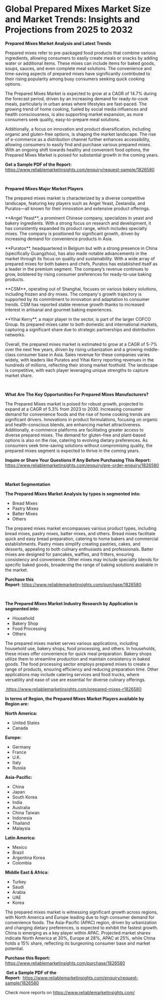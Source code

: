 <p><h1>Global Prepared Mixes Market Size and Market Trends: Insights and Projections from 2025 to 2032</h1></p><p><strong>Prepared Mixes Market Analysis and Latest Trends</strong></p>
<p><p>Prepared mixes refer to pre-packaged food products that combine various ingredients, allowing consumers to easily create meals or snacks by adding water or additional items. These mixes can include items for baked goods, soups, sauces, and even complete meal solutions. The convenience and time-saving aspects of prepared mixes have significantly contributed to their rising popularity among busy consumers seeking quick cooking options.</p><p>The Prepared Mixes Market is expected to grow at a CAGR of 14.7% during the forecast period, driven by an increasing demand for ready-to-cook meals, particularly in urban areas where lifestyles are fast-paced. The growing trend of home cooking, fueled by social media influences and health consciousness, is also supporting market expansion, as more consumers seek quality, easy-to-prepare meal solutions.</p><p>Additionally, a focus on innovation and product diversification, including organic and gluten-free options, is shaping the market landscape. The rise of e-commerce as a distribution channel further enhances accessibility, allowing consumers to easily find and purchase various prepared mixes. With an ongoing shift towards healthy and convenient food options, the Prepared Mixes Market is poised for substantial growth in the coming years.</p></p>
<p><strong>Get a Sample PDF of the Report:&nbsp;</strong> <a href="https://www.reliablemarketinsights.com/enquiry/request-sample/1826580?utm_campaign=3005&utm_medium=2&utm_source=Github&utm_content=ia&utm_term=07042025&utm_id=prepared-mixes">https://www.reliablemarketinsights.com/enquiry/request-sample/1826580</a></p>
<p>&nbsp;</p>
<p><strong>Prepared Mixes Major Market Players</strong></p>
<p><p>The prepared mixes market is characterized by a diverse competitive landscape, featuring key players such as Angel Yeast, Zeelandia, and Puratos—all known for their innovation and extensive product offerings.</p><p>**Angel Yeast**, a prominent Chinese company, specializes in yeast and bakery ingredients. With a strong focus on research and development, it has consistently expanded its product range, which includes specialty mixes. The company is positioned for significant growth, driven by increasing demand for convenience products in Asia.</p><p>**Puratos**, headquartered in Belgium but with a strong presence in China (specifically Guangzhou), has also made notable advancements in the market through its focus on quality and sustainability. With a wide array of prepared mixes for both bakers and chefs, Puratos has established itself as a leader in the premium segment. The company’s revenue continues to grow, bolstered by rising consumer preferences for ready-to-use baking products.</p><p>**CSM**, operating out of Shanghai, focuses on various bakery solutions, including frozen and dry mixes. The company's growth trajectory is supported by its commitment to innovation and adaptation to consumer trends. CSM has reported stable revenue growth thanks to increased interest in artisanal and gourmet baking experiences.</p><p>**Yihai Kerry**, a major player in the sector, is part of the larger COFCO Group. Its prepared mixes cater to both domestic and international markets, capturing a significant share due to strategic partnerships and distribution networks. </p><p>Overall, the prepared mixes market is estimated to grow at a CAGR of 5-7% over the next few years, driven by rising urbanization and a growing middle-class consumer base in Asia. Sales revenue for these companies varies widely, with leaders like Puratos and Yihai Kerry reporting revenues in the hundreds of millions, reflecting their strong market foothold. The landscape is competitive, with each player leveraging unique strengths to capture market share.</p></p>
<p>&nbsp;</p>
<p><strong>What Are The Key Opportunities For Prepared Mixes Manufacturers?</strong></p>
<p><p>The Prepared Mixes market is poised for robust growth, projected to expand at a CAGR of 5.3% from 2023 to 2030. Increasing consumer demand for convenience foods and the rise of home cooking trends are significant drivers. Innovations in product formulations, focusing on organic and health-conscious blends, are enhancing market attractiveness. Additionally, e-commerce platforms are facilitating greater access to diverse prepared mixes. The demand for gluten-free and plant-based options is also on the rise, catering to evolving dietary preferences. As consumers seek time-saving solutions without compromising quality, the prepared mixes segment is expected to thrive in the coming years.</p></p>
<p><strong>Inquire or Share Your Questions If Any Before Purchasing This Report:</strong> <a href="https://www.reliablemarketinsights.com/enquiry/pre-order-enquiry/1826580?utm_campaign=3005&utm_medium=2&utm_source=Github&utm_content=ia&utm_term=07042025&utm_id=prepared-mixes">https://www.reliablemarketinsights.com/enquiry/pre-order-enquiry/1826580</a></p>
<p>&nbsp;</p>
<p><strong>Market Segmentation</strong></p>
<p><strong>The Prepared Mixes Market Analysis by types is segmented into:</strong></p>
<p><ul><li>Bread Mixes</li><li>Pastry Mixes</li><li>Batter Mixes</li><li>Others</li></ul></p>
<p><p>The prepared mixes market encompasses various product types, including bread mixes, pastry mixes, batter mixes, and others. Bread mixes facilitate quick and easy bread preparation, catering to home bakers and commercial establishments. Pastry mixes simplify creating pastries, cakes, and desserts, appealing to both culinary enthusiasts and professionals. Batter mixes are designed for pancakes, waffles, and fritters, ensuring consistency and convenience. Other mixes may include specialty blends for specific baked goods, broadening the range of baking solutions available in the market.</p></p>
<p><strong>Purchase this Report:&nbsp;</strong><a href="https://www.reliablemarketinsights.com/purchase/1826580?utm_campaign=3005&utm_medium=2&utm_source=Github&utm_content=ia&utm_term=07042025&utm_id=prepared-mixes">https://www.reliablemarketinsights.com/purchase/1826580</a></p>
<p>&nbsp;</p>
<p><strong>The Prepared Mixes Market Industry Research by Application is segmented into:</strong></p>
<p><ul><li>Household</li><li>Bakery Shop</li><li>Food Processing</li><li>Others</li></ul></p>
<p><p>The prepared mixes market serves various applications, including household use, bakery shops, food processing, and others. In households, these mixes offer convenience for quick meal preparation. Bakery shops utilize them to streamline production and maintain consistency in baked goods. The food processing sector employs prepared mixes to create a range of products, ensuring efficiency and reducing preparation time. Other applications may include catering services and food trucks, where versatility and ease of use are essential for diverse culinary offerings.</p></p>
<p><a href="https://www.reliablemarketinsights.com/prepared-mixes-r1826580?utm_campaign=3005&utm_medium=2&utm_source=Github&utm_content=ia&utm_term=07042025&utm_id=prepared-mixes">&nbsp;https://www.reliablemarketinsights.com/prepared-mixes-r1826580</a></p>
<p><strong>In terms of Region, the Prepared Mixes Market Players available by Region are:</strong></p>
<p>
    <p> <strong> North America: </strong>
        <ul>
            <li>United States</li>
            <li>Canada</li>
        </ul>
        </p> 
    <p> <strong> Europe: </strong>
        <ul>
            <li>Germany</li>
            <li>France</li>
            <li>U.K.</li>
            <li>Italy</li>
            <li>Russia</li>
        </ul>
        </p> 
    <p> <strong> Asia-Pacific: </strong>
        <ul>
            <li>China</li>
            <li>Japan</li>
            <li>South Korea</li>
            <li>India</li>
            <li>Australia</li>
            <li>China Taiwan</li>
            <li>Indonesia</li>
            <li>Thailand</li>
            <li>Malaysia</li>
        </ul>
        </p> 
    <p> <strong> Latin America: </strong>
        <ul>
            <li>Mexico</li>
            <li>Brazil</li>
            <li>Argentina Korea</li>
            <li>Colombia</li>
        </ul>
        </p> 
    <p> <strong> Middle East & Africa: </strong>
        <ul>
            <li>Turkey</li>
            <li>Saudi</li>
            <li>Arabia</li>
            <li>UAE</li>
            <li>Korea</li>
        </ul>
    </p>
    </p>
<p><p>The prepared mixes market is witnessing significant growth across regions, with North America and Europe leading due to high consumer demand for convenience foods. The Asia-Pacific (APAC) region, driven by urbanization and changing dietary preferences, is expected to exhibit the fastest growth. China is emerging as a key player within APAC. Projected market shares indicate North America at 30%, Europe at 28%, APAC at 25%, while China holds a 15% share, reflecting its burgeoning consumer base and market potential.</p></p>
<p><strong>Purchase this Report: </strong><a href="https://www.reliablemarketinsights.com/purchase/1826580?utm_campaign=3005&utm_medium=2&utm_source=Github&utm_content=ia&utm_term=07042025&utm_id=prepared-mixes">https://www.reliablemarketinsights.com/purchase/1826580</a></p>
<p>&nbsp;<strong>Get a Sample PDF of the Report:&nbsp;&nbsp;</strong><a href="https://www.reliablemarketinsights.com/enquiry/request-sample/1826580?utm_campaign=3005&utm_medium=2&utm_source=Github&utm_content=ia&utm_term=07042025&utm_id=prepared-mixes">https://www.reliablemarketinsights.com/enquiry/request-sample/1826580</a></p>
<p><strong></strong></p>
<p>Check more reports on <a href="https://www.reliablemarketinsights.com/?utm_campaign=3005&utm_medium=2&utm_source=Github&utm_content=ia&utm_term=07042025&utm_id=prepared-mixes">https://www.reliablemarketinsights.com/</a></p>